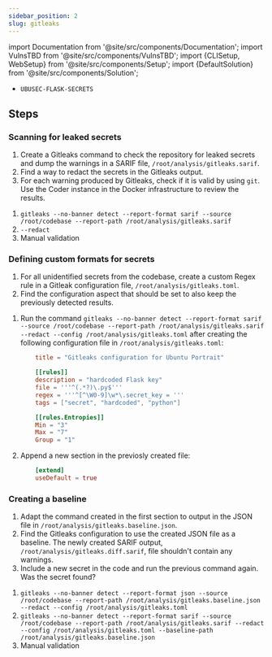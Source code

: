 ```yaml
---
sidebar_position: 2
slug: gitleaks
---
```


import Documentation from '@site/src/components/Documentation';
import VulnsTBD from '@site/src/components/VulnsTBD';
import {CLISetup, WebSetup} from '@site/src/components/Setup';
import {DefaultSolution} from '@site/src/components/Solution';

<VulnsTBD>

- `UBUSEC-FLASK-SECRETS`

</VulnsTBD>

<CLISetup software="Gitleaks" profile="static-analysis" container="static-analysers"/>

<WebSetup software="Coder" profile="static-analysis" link="http://127.0.0.1:8002" credentials="oss-fortress"/>

<Documentation software="Gitleaks" link="https://github.com/gitleaks/gitleaks#readme"/>

## Steps

### Scanning for leaked secrets

1. Create a Gitleaks command to check the repository for leaked secrets and dump the warnings in a SARIF file, `/root/analysis/gitleaks.sarif`.
2. Find a way to redact the secrets in the Gitleaks output.
3. For each warning produced by Gitleaks, check if it is valid by using `git`. Use the Coder instance in the Docker infrastructure to review the results.

<DefaultSolution>

1. `gitleaks --no-banner detect --report-format sarif --source /root/codebase --report-path /root/analysis/gitleaks.sarif`
2. `--redact`
3. Manual validation

</DefaultSolution>

### Defining custom formats for secrets

1. For all unidentified secrets from the codebase, create a custom Regex rule in a Gitleak configuration file, `/root/analysis/gitleaks.toml`.
2. Find the configuration aspect that should be set to also keep the previously detected results.

<DefaultSolution>

1. Run the command `gitleaks --no-banner detect --report-format sarif --source /root/codebase --report-path /root/analysis/gitleaks.sarif --redact --config /root/analysis/gitleaks.toml` after creating the following configuration file in `/root/analysis/gitleaks.toml`:

    ```toml
        title = "Gitleaks configuration for Ubuntu Portrait"

        [[rules]]
        description = "hardcoded Flask key"
        file = '''^(.*?)\.py$'''
        regex = '''^[^\W0-9]\w*\.secret_key = '''
        tags = ["secret", "hardcoded", "python"]

        [[rules.Entropies]]
        Min = "3"
        Max = "7"
        Group = "1"
    ```

2. Append a new section in the previosly created file:

    ```toml
        [extend]
        useDefault = true
    ```

</DefaultSolution>

### Creating a baseline

1. Adapt the command created in the first section to output in the JSON file in `/root/analysis/gitleaks.baseline.json`.
2. Find the Gitleaks configuration to use the created JSON file as a baseline. The newly created SARIF output, `/root/analysis/gitleaks.diff.sarif`, file shouldn't contain any warnings.
3. Include a new secret in the code and run the previous command again. Was the secret found?

<DefaultSolution>

1. `gitleaks --no-banner detect --report-format json --source /root/codebase --report-path /root/analysis/gitleaks.baseline.json --redact --config /root/analysis/gitleaks.toml`
2. `gitleaks --no-banner detect --report-format sarif --source /root/codebase --report-path /root/analysis/gitleaks.sarif --redact --config /root/analysis/gitleaks.toml --baseline-path /root/analysis/gitleaks.baseline.json`
3. Manual validation

</DefaultSolution>

